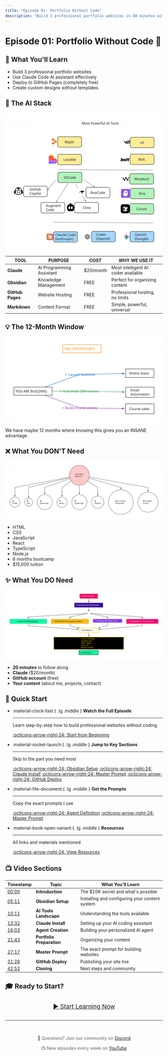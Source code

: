 ```yaml
---
title: "Episode 01: Portfolio Without Code"
description: "Build 3 professional portfolio websites in 60 minutes without writing any code"
---
```


# Episode 01: Portfolio Without Code 🚀

## 🎯 What You'll Learn

- Build 3 professional portfolio websites
- Use Claude Code AI assistant effectively
- Deploy to GitHub Pages (completely free)
- Create custom designs without templates

## 🔧 The AI Stack

![AI Stack](diagrams/frames/frame-4.svg)

| TOOL | PURPOSE | COST | WHY WE USE IT |
|------|---------|------|---------------|
| **Claude** | AI Programming Assistant | $20/month | Most intelligent AI coder available |
| **Obsidian** | Knowledge Management | FREE | Perfect for organizing content |
| **GitHub Pages** | Website Hosting | FREE | Professional hosting, no limits |
| **Markdown** | Content Format | FREE | Simple, powerful, universal |

## 💡 The 12-Month Window

![12 Month Window](diagrams/frames/frame-2.svg)

We have maybe 12 months where knowing this gives you an INSANE advantage.

## ❌ What You DON'T Need

![What You Don't Need](diagrams/frames/frame-1.svg)

- HTML
- CSS
- JavaScript
- React
- TypeScript
- Node.js
- 6 months bootcamp
- $15,000 tuition

## ✨ What You DO Need

![What You Need](diagrams/frames/frame-3.svg)

- **20 minutes** to follow along
- **Claude** ($20/month)
- **GitHub account** (free)
- **Your content** (about me, projects, contact)

## 🚀 Quick Start

<div class="grid cards" markdown>

-   :material-clock-fast:{ .lg .middle } __Watch the Full Episode__

    ---

    Learn step-by-step how to build professional websites without coding

    [:octicons-arrow-right-24: Start from Beginning](content/00-introduction/)

-   :material-rocket-launch:{ .lg .middle } __Jump to Key Sections__

    ---

    Skip to the part you need most

    [:octicons-arrow-right-24: Obsidian Setup](content/01-obsidian-setup/)
    [:octicons-arrow-right-24: Claude Install](content/03-claude-code-install/)
    [:octicons-arrow-right-24: Master Prompt](content/06-master-prompt/)
    [:octicons-arrow-right-24: GitHub Deploy](content/07-github-deploy/)

-   :material-file-document:{ .lg .middle } __Get the Prompts__

    ---

    Copy the exact prompts I use

    [:octicons-arrow-right-24: Agent Definition](prompts/agent-definition/)
    [:octicons-arrow-right-24: Master Prompt](prompts/master-prompt/)

-   :material-book-open-variant:{ .lg .middle } __Resources__

    ---

    All links and materials mentioned

    [:octicons-arrow-right-24: View Resources](../RESOURCES/)

</div>

## 📺 Video Sections

| Timestamp | Topic | What You'll Learn |
|-----------|-------|-------------------|
| [00:00](content/00-introduction/) | **Introduction** | The $10K secret and what's possible |
| [05:11](content/01-obsidian-setup/) | **Obsidian Setup** | Installing and configuring your content system |
| [10:11](content/02-ai-tools-landscape/) | **AI Tools Landscape** | Understanding the tools available |
| [13:32](content/03-claude-code-install/) | **Claude Install** | Setting up your AI coding assistant |
| [16:03](content/04-agent-creation/) | **Agent Creation** | Building your personalized AI agent |
| [21:43](content/05-portfolio-prep/) | **Portfolio Preparation** | Organizing your content |
| [27:17](content/06-master-prompt/) | **Master Prompt** | The exact prompt for building websites |
| [31:28](content/07-github-deploy/) | **GitHub Deploy** | Publishing your site live |
| [42:52](content/08-closing/) | **Closing** | Next steps and community |

## 🎓 Ready to Start?

<div style="text-align: center; margin: 2rem 0;">
    <a href="content/00-introduction/" class="md-button md-button--primary" style="padding: 1rem 2rem; font-size: 1.2rem;">
        ▶️ Start Learning Now
    </a>
</div>

---

<div style="text-align: center; color: #666; margin-top: 3rem;">
    <p>📧 Questions? Join our community on <a href="https://discord.gg/UYg4BGJ65V">Discord</a></p>
    <p>📺 New episodes every week on <a href="https://youtube.com/@antonabyzov">YouTube</a></p>
</div>